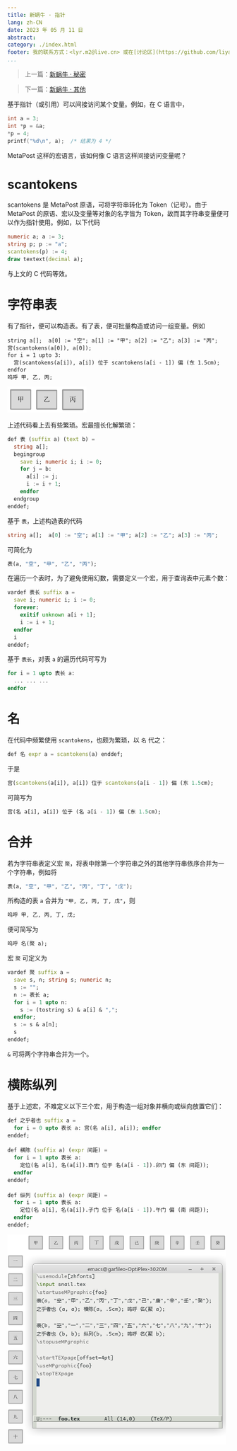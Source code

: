 ```yaml
---
title: 新蜗牛 · 指针
lang: zh-CN
date: 2023 年 05 月 11 日
abstract: 
category: ./index.html
footer: 我的联系方式：<lyr.m2@live.cn> 或在[讨论区](https://github.com/liyanrui/liyanrui.github.io/issues)提问。
...
```


> 上一篇：[新蜗牛 · 秘密](secret.html)

> 下一篇：[新蜗牛 · 其他](others.html)

基于指针（或引用）可以间接访问某个变量。例如，在 C 语言中，

```C
int a = 3;
int *p = &a;
*p = 4;
printf("%d\n", a);  /* 结果为 4 */
```

MetaPost 这样的宏语言，该如何像 C 语言这样间接访问变量呢？

# scantokens

scantokens 是 MetaPost 原语，可将字符串转化为 Token（记号）。由于 MetaPost 的原语、宏以及变量等对象的名字皆为 Token，故而其字符串变量便可以作为指针使用。例如，以下代码

```MetaFont
numeric a; a := 3;
string p; p := "a";
scantokens(p) := 4;
draw textext(decimal a);
```

与上文的 C 代码等效。

# 字符串表

有了指针，便可以构造表。有了表，便可批量构造或访问一组变量。例如

```MetaPost
string a[];  a[0] := "空"; a[1] := "甲"; a[2] := "乙"; a[3] := "丙"; 
宫(scantokens(a[0]), a[0]);
for i = 1 upto 3: 
  宫(scantokens(a[i]), a[i]) 位于 scantokens(a[i - 1]) 偏 (东 1.5cm);
endfor
呜呼 甲, 乙, 丙;
```

![指针-1][01]

上述代码看上去有些繁琐。宏最擅长化解繁琐：

```MetaFont
def 表 (suffix a) (text b) =
  string a[];
  begingroup
    save i; numeric i; i := 0;
    for j = b:
      a[i] := j;
      i := i + 1;
    endfor
  endgroup
enddef;
```

基于 `表`，上述构造表的代码

```MetaFont
string a[];  a[0] := "空"; a[1] := "甲"; a[2] := "乙"; a[3] := "丙"; 
```

可简化为

```MetaFont
表(a, "空", "甲", "乙", "丙");
```

在遍历一个表时，为了避免使用幻数，需要定义一个宏，用于查询表中元素个数：

```MetaFont
vardef 表长 suffix a =
  save i; numeric i; i := 0;
  forever:
    exitif unknown a[i + 1];
    i := i + 1;
  endfor
  i
enddef;
```

基于 `表长`，对表 `a` 的遍历代码可写为

```MetaFont
for i = 1 upto 表长 a:
  ... ... ...
endfor
```

# 名

在代码中频繁使用 `scantokens`，也颇为繁琐，以 `名` 代之：

```MetaFont
def 名 expr a = scantokens(a) enddef;
```

于是

```MetaFont
宫(scantokens(a[i]), a[i]) 位于 scantokens(a[i - 1]) 偏 (东 1.5cm);
```

可简写为

```MetaFont
宫(名 a[i], a[i]) 位于 (名 a[i - 1]) 偏 (东 1.5cm);
```

# 合并

若为字符串表定义宏 `聚`，将表中除第一个字符串之外的其他字符串依序合并为一个字符串，例如将

```MetaFont
表(a, "空", "甲", "乙", "丙", "丁", "戊");
```

所构造的表 `a` 合并为 `"甲, 乙, 丙, 丁, 戊"`，则

```MetaFont
呜呼 甲, 乙, 丙, 丁, 戊;
```

便可简写为

```MetaFont
呜呼 名(聚 a);
```

宏 `聚` 可定义为

```MetaFont
vardef 聚 suffix a =
  save s, n; string s; numeric n;
  s := "";
  n := 表长 a;
  for i = 1 upto n:
    s := (tostring s) & a[i] & ",";
  endfor;
  s := s & a[n];
  s
enddef;
```

`&` 可将两个字符串合并为一个。

# 横陈纵列

基于上述宏，不难定义以下三个宏，用于构造一组对象并横向或纵向放置它们：

```MetaFont
def 之乎者也 suffix a =
  for i = 0 upto 表长 a: 宫(名 a[i], a[i]); endfor
enddef;

def 横陈 (suffix a) (expr 间距) =
  for i = 1 upto 表长 a:
    定位(名 a[i], 名(a[i]).酉门 位于 名(a[i - 1]).卯门 偏 (东 间距));
  endfor
enddef;

def 纵列 (suffix a) (expr 间距) =
  for i = 1 upto 表长 a:
    定位(名 a[i], 名(a[i]).子门 位于 名(a[i - 1]).午门 偏 (南 间距));
  endfor
enddef;
```

![指针-2][02]


[01]: ../../figures/metafun/pointer/01.png
[02]: ../../figures/metafun/pointer/02.png
